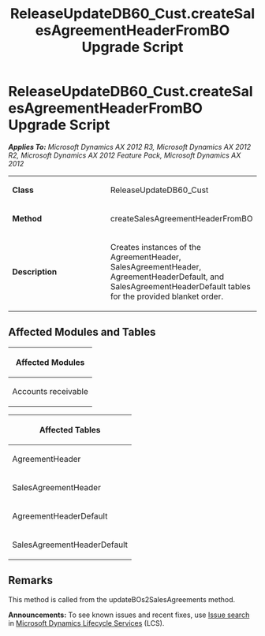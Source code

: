 ﻿---
title: ReleaseUpdateDB60_Cust.createSalesAgreementHeaderFromBO Upgrade Script
TOCTitle: ReleaseUpdateDB60_Cust.createSalesAgreementHeaderFromBO Upgrade Script
ms:assetid: 4c9f5d23-1350-2e70-db2a-2724930d1a8e
ms:mtpsurl: https://msdn.microsoft.com/en-us/library/JJ685416(v=AX.60)
ms:contentKeyID: 49708121
ms.date: 05/18/2015
mtps_version: v=AX.60
---

# ReleaseUpdateDB60\_Cust.createSalesAgreementHeaderFromBO Upgrade Script 


_**Applies To:** Microsoft Dynamics AX 2012 R3, Microsoft Dynamics AX 2012 R2, Microsoft Dynamics AX 2012 Feature Pack, Microsoft Dynamics AX 2012_

<table>
<colgroup>
<col style="width: 50%" />
<col style="width: 50%" />
</colgroup>
<tbody>
<tr class="odd">
<td><p><strong>Class</strong></p></td>
<td><p>ReleaseUpdateDB60_Cust</p></td>
</tr>
<tr class="even">
<td><p><strong>Method</strong></p></td>
<td><p>createSalesAgreementHeaderFromBO</p></td>
</tr>
<tr class="odd">
<td><p><strong>Description</strong></p></td>
<td><p>Creates instances of the AgreementHeader, SalesAgreementHeader, AgreementHeaderDefault, and SalesAgreementHeaderDefault tables for the provided blanket order.</p></td>
</tr>
</tbody>
</table>


## Affected Modules and Tables

<table>
<colgroup>
<col style="width: 100%" />
</colgroup>
<thead>
<tr class="header">
<th><p>Affected Modules</p></th>
</tr>
</thead>
<tbody>
<tr class="odd">
<td><p>Accounts receivable</p></td>
</tr>
</tbody>
</table>


<table>
<colgroup>
<col style="width: 100%" />
</colgroup>
<thead>
<tr class="header">
<th><p>Affected Tables</p></th>
</tr>
</thead>
<tbody>
<tr class="odd">
<td><p>AgreementHeader</p></td>
</tr>
<tr class="even">
<td><p>SalesAgreementHeader</p></td>
</tr>
<tr class="odd">
<td><p>AgreementHeaderDefault</p></td>
</tr>
<tr class="even">
<td><p>SalesAgreementHeaderDefault</p></td>
</tr>
</tbody>
</table>


## Remarks

This method is called from the updateBOs2SalesAgreements method.

  
**Announcements:** To see known issues and recent fixes, use [Issue search](http://go.microsoft.com/fwlink/?linkid=389258) in [Microsoft Dynamics Lifecycle Services](http://go.microsoft.com/fwlink/?linkid=306505) (LCS).

